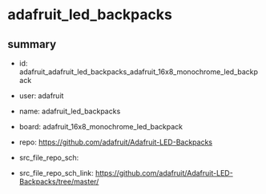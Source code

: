 # adafruit_led_backpacks
 
## summary 
* id: adafruit_adafruit_led_backpacks_adafruit_16x8_monochrome_led_backpack
* user: adafruit
* name: adafruit_led_backpacks
* board: adafruit_16x8_monochrome_led_backpack
* repo: https://github.com/adafruit/Adafruit-LED-Backpacks



* src_file_repo_sch: 
* src_file_repo_sch_link: https://github.com/adafruit/Adafruit-LED-Backpacks/tree/master/




